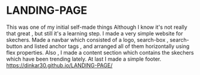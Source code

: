 # LANDING-PAGE

This was one of my initial self-made things 
Although I know it's not really that great , but still it's a learning step.
I made a very simple website for skechers.
Made a navbar which consisted of a logo, search-box , search-button and listed anchor tags , and arranged all of them horizontally using flex properties.
Also , I made a content section which contains the skechers which have been trending lately.
At last I made a simple footer.
https://dinkar30.github.io/LANDING-PAGE/